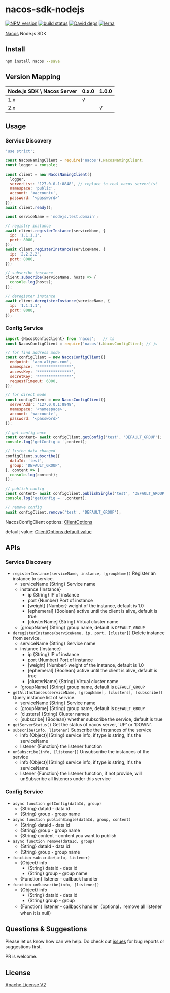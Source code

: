 # nacos-sdk-nodejs

[![NPM version][npm-image]][npm-url]
[![build status][travis-image]][travis-url]
[![David deps][david-image]][david-url]
[![lerna](https://img.shields.io/badge/maintained%20with-lerna-cc00ff.svg)](https://lernajs.io/)

[npm-image]: https://img.shields.io/npm/v/nacos.svg?style=flat-square
[npm-url]: https://npmjs.org/package/nacos
[travis-image]: https://img.shields.io/travis/nacos-group/nacos-sdk-nodejs.svg?style=flat-square
[travis-url]: https://travis-ci.org/nacos-group/nacos-sdk-nodejs
[david-image]: https://img.shields.io/david/nacos-group/nacos-sdk-nodejs.svg?style=flat-square
[david-url]: https://david-dm.org/nacos-group/nacos-sdk-nodejs


[Nacos](https://nacos.io/en-us/) Node.js SDK

## Install

```bash
npm install nacos --save
```

## Version Mapping

Node.js SDK \ Nacos Server | 0.x.0 | 1.0.0 |
---                        |  ---  |  ---  |
1.x                        |   √   |       |
2.x                        |       |   √   |

## Usage

### Service Discovery

```js
'use strict';

const NacosNamingClient = require('nacos').NacosNamingClient;
const logger = console;

const client = new NacosNamingClient({
  logger,
  serverList: '127.0.0.1:8848', // replace to real nacos serverList
  namespace: 'public',
  account: '<account>',
  password: '<password>'
});
await client.ready();

const serviceName = 'nodejs.test.domain';

// registry instance
await client.registerInstance(serviceName, {
  ip: '1.1.1.1',
  port: 8080,
});
await client.registerInstance(serviceName, {
  ip: '2.2.2.2',
  port: 8080,
});

// subscribe instance
client.subscribe(serviceName, hosts => {
  console.log(hosts);
});

// deregister instance
await client.deregisterInstance(serviceName, {
  ip: '1.1.1.1',
  port: 8080,
});
```

### Config Service

```js
import {NacosConfigClient} from 'nacos';   // ts
const NacosConfigClient = require('nacos').NacosConfigClient; // js

// for find address mode
const configClient = new NacosConfigClient({
  endpoint: 'acm.aliyun.com',
  namespace: '***************',
  accessKey: '***************',
  secretKey: '***************',
  requestTimeout: 6000,
});

// for direct mode
const configClient = new NacosConfigClient({
  serverAddr: '127.0.0.1:8848',
  namespace: '<namespace>',
  account: '<account>',
  password: '<password>'
});

// get config once
const content= await configClient.getConfig('test', 'DEFAULT_GROUP');
console.log('getConfig = ',content);

// listen data changed
configClient.subscribe({
  dataId: 'test',
  group: 'DEFAULT_GROUP',
}, content => {
  console.log(content);
});

// publish config
const content= await configClient.publishSingle('test', 'DEFAULT_GROUP', '测试');
console.log('getConfig = ',content);

// remove config
await configClient.remove('test', 'DEFAULT_GROUP');
```

NacosConfigClient options: [ClientOptions](https://github.com/nacos-group/nacos-sdk-nodejs/blob/master/packages/nacos-config/src/interface.ts#L247)

default value: [ClientOptions default value](https://github.com/nacos-group/nacos-sdk-nodejs/blob/master/packages/nacos-config/src/const.ts#L34)

## APIs

### Service Discovery

- `registerInstance(serviceName, instance, [groupName])`  Register an instance to service.
  - serviceName {String} Service name
  - instance {Instance}
    - ip {String} IP of instance
    - port {Number} Port of instance
    - [weight] {Number} weight of the instance, default is 1.0
    - [ephemeral] {Boolean} active until the client is alive, default is true
    - [clusterName] {String} Virtual cluster name
  - [groupName] {String} group name, default is `DEFAULT_GROUP`
- `deregisterInstance(serviceName, ip, port, [cluster])`  Delete instance from service.
  - serviceName {String} Service name
  - instance {Instance}
    - ip {String} IP of instance
    - port {Number} Port of instance
    - [weight] {Number} weight of the instance, default is 1.0
    - [ephemeral] {Boolean} active until the client is alive, default is true
    - [clusterName] {String} Virtual cluster name
  - [groupName] {String} group name, default is `DEFAULT_GROUP`
- `getAllInstances(serviceName, [groupName], [clusters], [subscribe])`  Query instance list of service.
  - serviceName {String} Service name
  - [groupName] {String} group name, default is `DEFAULT_GROUP`
  - [clusters] {String} Cluster names
  - [subscribe] {Boolean} whether subscribe the service, default is true
- `getServerStatus()` Get the status of nacos server, 'UP' or 'DOWN'.
- `subscribe(info, listener)` Subscribe the instances of the service
  - info {Object}|{String} service info, if type is string, it's the serviceName
  - listener {Function} the listener function
- `unSubscribe(info, [listener])` Unsubscribe the instances of the service
  - info {Object}|{String} service info, if type is string, it's the serviceName
  - listener {Function} the listener function, if not provide, will unSubscribe all listeners under this service

### Config Service

- `async function getConfig(dataId, group)`
  - {String} dataId - data id
  - {String} group - group name
- `async function publishSingle(dataId, group, content)`
  - {String} dataId - data id
  - {String} group - group name
  - {String} content - content you want to publish
- `async function remove(dataId, group)`
  - {String} dataId - data id
  - {String} group - group name
- `function subscribe(info, listener)`
  - {Object} info
    - {String} dataId - data id
    - {String} group - group name
  - {Function} listener - callback handler
- `function unSubscribe(info, [listener])`
  - {Object} info
    - {String} dataId - data id
    - {String} group - group
  - {Function} listener - callback handler（optional，remove all listener when it is null）

## Questions & Suggestions

Please let us know how can we help. Do check out [issues](https://github.com/nacos-group/nacos-sdk-nodejs/issues) for bug reports or suggestions first.

PR is welcome.

## License

[Apache License V2](LICENSE)
